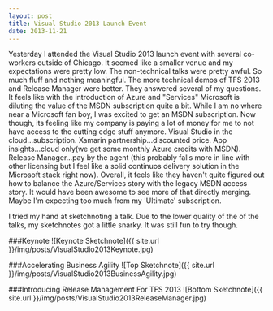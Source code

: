 ```yaml
---
layout: post
title: Visual Studio 2013 Launch Event
date: 2013-11-21
---
```


Yesterday I attended the Visual Studio 2013 launch event with several co-workers outside of Chicago. It seemed like a smaller venue and my expectations were pretty low. The non-technical talks were pretty awful. So much fluff and nothing meaningful. The more technical demos of TFS 2013 and Release Manager were better. They answered several of my questions. It feels like with the introduction of Azure and "Services" Microsoft is diluting the value of the MSDN subscription quite a bit. While I am no where near a Microsoft fan boy, I was excited to get an MSDN subscription. Now though, its feeling like my company is paying a lot of money for me to not have access to the cutting edge stuff anymore. Visual Studio in the cloud...subscription. Xamarin partnership...discounted price. App insights...cloud only(we get some monthly Azure credits with MSDN). Release Manager...pay by the agent (this probably falls more in line with other licensing but I feel like a solid continuos delivery solution in the Microsoft stack right now). Overall, it feels like they haven't quite figured out how to balance the Azure/Services story with the legacy MSDN access story. It would have been awesome to see more of that directly merging. Maybe I'm expecting too much from my 'Ultimate' subscription.

I tried my hand at sketchnoting a talk. Due to the lower quality of the of the talks, my sketchnotes got a little snarky. It was still fun to try though.

###Keynote
![Keynote Sketchnote]({{ site.url }}/img/posts/VisualStudio2013Keynote.jpg)

###Accelerating Business Agility
![Top Sketchnote]({{ site.url }}/img/posts/VisualStudio2013BusinessAgility.jpg)

###Introducing Release Management For TFS 2013
![Bottom Sketchnote]({{ site.url }}/img/posts/VisualStudio2013ReleaseManager.jpg)
